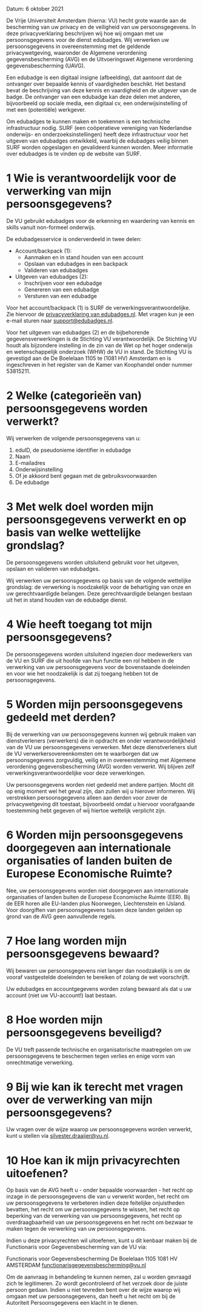 Datum: 6 oktober 2021

De Vrije Universiteit Amsterdam (hierna: VU) hecht grote waarde aan de bescherming van uw privacy en de veiligheid van uw persoonsgegevens. In deze privacyverklaring beschrijven wij hoe wij omgaan met uw persoonsgegevens voor de dienst edubadges. Wij verwerken uw persoonsgegevens in overeenstemming met de geldende privacywetgeving, waaronder de Algemene verordening gegevensbescherming (AVG) en de Uitvoeringswet Algemene verordening gegevensbescherming (UAVG).

Een edubadge is een digitaal insigne (afbeelding), dat aantoont dat de ontvanger over bepaalde kennis of vaardigheden beschikt. Het bestand bevat de beschrijving van deze kennis en vaardigheid en de uitgever van de badge. De ontvanger van een edubadge kan deze delen met anderen, bijvoorbeeld op sociale media, een digitaal cv, een onderwijsinstelling of met een (potentiële) werkgever.

Om edubadges te kunnen maken en toekennen is een technische infrastructuur nodig. SURF (een coöperatieve vereniging van Nederlandse onderwijs- en onderzoeksinstellingen) heeft deze infrastructuur voor het uitgeven van edubadges ontwikkeld, waarbij de edubadges veilig binnen SURF worden opgeslagen en gevalideerd kunnen worden. Meer informatie over edubadges is te vinden op de website van SURF.

# 1 Wie is verantwoordelijk voor de verwerking van mijn persoonsgegevens?

De VU gebruikt edubadges voor de erkenning en waardering van kennis en skills vanuit non-formeel onderwijs.

De edubadgesservice is onderverdeeld in twee delen:

* Account/backpack (1):
  * Aanmaken en in stand houden van een account
  * Opslaan van edubadges in een backpack
  * Valideren van edubadges
* Uitgeven van edubadges (2):
  * Inschrijven voor een edubadge
  * Genereren van een edubadge
  * Versturen van een edubadge

Voor het account/backpack (1) is SURF de verwerkingsverantwoordelijke. Zie hiervoor de [privacyverklaring van edubadges.nl](https://edubadges.nl/privacy). Met vragen kun je een e-mail sturen naar [support@edubadges.nl](mailto:support@edubadges.nl).

Voor het uitgeven van edubadges (2) en de bijbehorende gegevensverwerkingen is de Stichting VU verantwoordelijk. De Stichting VU houdt als bijzondere instelling in de zin van de Wet op het hoger onderwijs en wetenschappelijk onderzoek (WHW) de VU in stand. De Stichting VU is gevestigd aan de De Boelelaan 1105 te (1081 HV) Amsterdam en is ingeschreven in het register van de Kamer van Koophandel onder nummer 53815211.

# 2 Welke (categorieën van) persoonsgegevens worden verwerkt?

Wij verwerken de volgende persoonsgegevens van u:

1. eduID, de pseudonieme identifier in edubadge
2. Naam
3. E-mailadres	
4. Onderwijsinstelling
5. Of je akkoord bent gegaan met de gebruiksvoorwaarden
6. De edubadge

# 3 Met welk doel worden mijn persoonsgegevens verwerkt en op basis van welke wettelijke grondslag?

De persoonsgegevens worden uitsluitend gebruikt voor het uitgeven, opslaan en valideren van edubadges.

Wij verwerken uw persoonsgegevens op basis van de volgende wettelijke grondslag: de verwerking is noodzakelijk voor de behartiging van onze en uw gerechtvaardigde belangen. Deze gerechtvaardigde belangen bestaan uit het in stand houden van de edubadge dienst.

# 4	Wie heeft toegang tot mijn persoonsgegevens?

De persoonsgegevens worden uitsluitend ingezien door medewerkers van de VU en SURF die uit hoofde van hun functie een rol hebben in de verwerking van uw persoonsgegevens voor de bovenstaande doeleinden en voor wie het noodzakelijk is dat zij toegang hebben tot de persoonsgegevens.

# 5	Worden mijn persoonsgegevens gedeeld met derden?

Bij de verwerking van uw persoonsgegevens kunnen wij gebruik maken van dienstverleners (verwerkers) die in opdracht en onder verantwoordelijkheid van de VU uw persoonsgegevens verwerken. Met deze dienstverleners sluit de VU verwerkersovereenkomsten om te waarborgen dat uw persoonsgegevens zorgvuldig, veilig en in overeenstemming met Algemene verordening gegevensbescherming (AVG) worden verwerkt. Wij blijven zelf verwerkingsverantwoordelijke voor deze verwerkingen.

Uw persoonsgegevens worden niet gedeeld met andere partijen. Mocht dit op enig moment wel het geval zijn, dan zullen wij u hierover informeren. Wij verstrekken persoonsgegevens alleen aan derden voor zover de privacywetgeving dit toestaat, bijvoorbeeld omdat u hiervoor voorafgaande toestemming hebt gegeven of wij hiertoe wettelijk verplicht zijn.

# 6	Worden mijn persoonsgegevens doorgegeven aan internationale organisaties of landen buiten de Europese Economische Ruimte?

Nee, uw persoonsgegevens worden niet doorgegeven aan internationale organisaties of landen buiten de Europese Economische Ruimte (EER). Bij de EER horen alle EU-landen plus Noorwegen, Liechtenstein en IJsland. Voor doorgiften van persoonsgegevens tussen deze landen gelden op grond van de AVG geen aanvullende regels.

# 7	Hoe lang worden mijn persoonsgegevens bewaard?

Wij bewaren uw persoonsgegevens niet langer dan noodzakelijk is om de vooraf vastgestelde doeleinden te bereiken of zolang de wet voorschrijft.

Uw edubadges en accountgegevens worden zolang bewaard als dat u uw account (niet uw VU-account!) laat bestaan.

# 8	Hoe worden mijn persoonsgegevens beveiligd?

De VU treft passende technische en organisatorische maatregelen om uw persoonsgegevens te beschermen tegen verlies en enige vorm van onrechtmatige verwerking.

# 9	Bij wie kan ik terecht met vragen over de verwerking van mijn persoonsgegevens?

Uw vragen over de wijze waarop uw persoonsgegevens worden verwerkt, kunt u stellen via silvester.draaijer@vu.nl.

# 10 Hoe kan ik mijn privacyrechten uitoefenen?

Op basis van de AVG heeft u - onder bepaalde voorwaarden - het recht op inzage in de persoonsgegevens die van u verwerkt worden, het recht om uw persoonsgegevens te verbeteren indien deze feitelijke onjuistheden bevatten, het recht om uw persoonsgegevens te wissen, het recht op beperking van de verwerking van uw persoonsgegevens, het recht op overdraagbaarheid van uw persoonsgegevens en het recht om bezwaar te maken tegen de verwerking van uw persoonsgegevens.

Indien u deze privacyrechten wil uitoefenen, kunt u dit kenbaar maken bij de Functionaris voor Gegevensbescherming van de VU via:

Functionaris voor Gegevensbescherming
De Boelelaan 1105
1081 HV AMSTERDAM
functionarisgegevensbescherming@vu.nl

Om de aanvraag in behandeling te kunnen nemen, zal u worden gevraagd zich te legitimeren. Zo wordt gecontroleerd of het verzoek door de juiste persoon gedaan. Indien u niet tevreden bent over de wijze waarop wij omgaan met uw persoonsgegevens, dan heeft u het recht om bij de Autoriteit Persoonsgegevens een klacht in te dienen.
